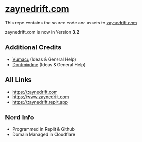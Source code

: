 # [zaynedrift.com](https://zaynedrift.com) 
This repo contains the source code and assets to [zaynedrift.com](https://zaynedrift.com) 

zaynedrift.com is now in Version **3.2**

## Additional Credits
- [Vumacc](https://github.com/Vumacc) (Ideas & General Help)
- [Dontmindme](https://github.com/dontmindme250) (Ideas & General Help)

## All Links
- https://zaynedrift.com
- https://www.zaynedrift.com
- https://zaynedrift.replit.app

## Nerd Info
- Programmed in Replit & Github
- Domain Managed in Cloudflare